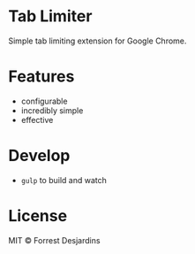 # Tab Limiter

Simple tab limiting extension for Google Chrome.

# Features

* configurable
* incredibly simple
* effective

# Develop

* `gulp` to build and watch

# License

MIT © Forrest Desjardins
